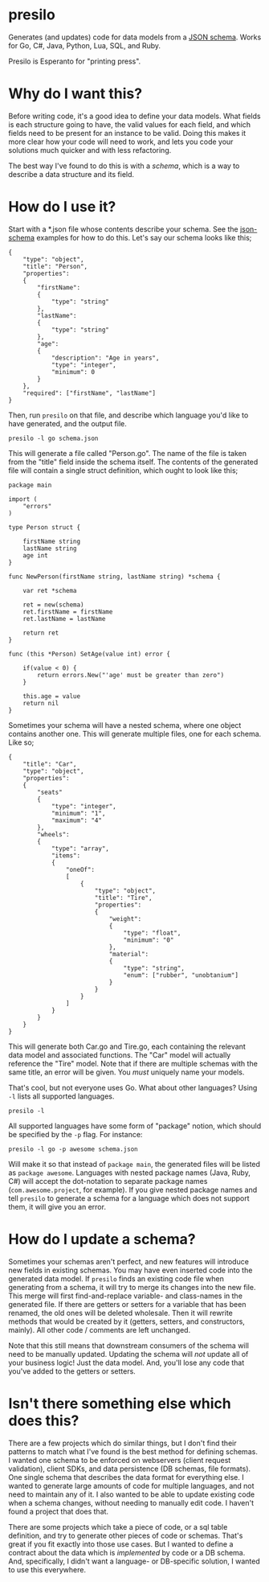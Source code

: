 presilo
====

Generates (and updates) code for data models from a [JSON schema](http://json-schema.org/). Works for Go, C#, Java, Python, Lua, SQL, and Ruby.

Presilo is Esperanto for "printing press".

Why do I want this?
====

Before writing code, it's a good idea to define your data models. What fields is each structure going to have, the valid values for each field, and which fields need to be present for an instance to be valid. Doing this makes it more clear how your code will need to work, and lets you code your solutions much quicker and with less refactoring.

The best way I've found to do this is with a _schema_, which is a way to describe a data structure and its field.

How do I use it?
====

Start with a \*.json file whose contents describe your schema. See the [json-schema](http://json-schema.org/examples.html) examples for how to do this. Let's say our schema looks like this;

    {
    	"type": "object",
    	"title": "Person",
    	"properties":
    	{
    		"firstName":
    		{
    			"type": "string"
    		},
    		"lastName":
    		{
    			"type": "string"
    		},
    		"age":
    		{
    			"description": "Age in years",
    			"type": "integer",
    			"minimum": 0
    		}
    	},
    	"required": ["firstName", "lastName"]
    }

Then, run `presilo` on that file, and describe which language you'd like to have generated, and the output file.

    presilo -l go schema.json

This will generate a file called "Person.go". The name of the file is taken from the "title" field inside the schema itself. The contents of the generated file will contain a single struct definition, which ought to look like this;

    package main

    import (
        "errors"
    )

    type Person struct {

        firstName string
        lastName string
        age int
    }

    func NewPerson(firstName string, lastName string) *schema {

        var ret *schema

        ret = new(schema)
        ret.firstName = firstName
        ret.lastName = lastName

        return ret
    }

    func (this *Person) SetAge(value int) error {

        if(value < 0) {
            return errors.New("'age' must be greater than zero")
        }

        this.age = value
        return nil
    }

Sometimes your schema will have a nested schema, where one object contains another one. This will generate multiple files, one for each schema. Like so;

    {
        "title": "Car",
        "type": "object",
        "properties":
        {
            "seats"
            {
                "type": "integer",
                "minimum": "1",
                "maximum": "4"
            },
            "wheels":
            {
                "type": "array",
                "items":
                {
                    "oneOf":
                    [
                        {
                            "type": "object",
                            "title": "Tire",
                            "properties":
                            {
                                "weight":
                                {
                                    "type": "float",
                                    "minimum": "0"
                                },
                                "material":
                                {
                                    "type": "string",
                                    "enum": ["rubber", "unobtanium"]
                                }
                            }
                        }
                    ]
                }
            }
        }
    }

This will generate both Car.go and Tire.go, each containing the relevant data model and associated functions. The "Car" model will actually reference the "Tire" model. Note that if there are multiple schemas with the same title, an error will be given. You _must_ uniquely name your models.

That's cool, but not everyone uses Go. What about other languages? Using `-l` lists all supported languages.

    presilo -l

All supported languages have some form of "package" notion, which should be specified by the `-p` flag. For instance:

    presilo -l go -p awesome schema.json

Will make it so that instead of `package main`, the generated files will be listed as `package awesome`. Languages with nested package names (Java, Ruby, C#) will accept the dot-notation to separate package names (`com.awesome.project`, for example). If you give nested package names and tell `presilo` to generate a schema for a language which does not support them, it will give you an error.

How do I update a schema?
====

Sometimes your schemas aren't perfect, and new features will introduce new fields in existing schemas. You may have even inserted code into the generated data model. If `presilo` finds an existing code file when generating from a schema, it will try to merge its changes into the new file. This merge will first find-and-replace variable- and class-names in the generated file. If there are getters or setters for a variable that has been renamed, the old ones will be deleted wholesale. Then it will rewrite methods that would be created by it (getters, setters, and constructors, mainly). All other code / comments are left unchanged.

Note that this still means that downstream consumers of the schema will need to be manually updated. Updating the schema will _not_ update all of your business logic! Just the data model. And, you'll lose any code that you've added to the getters or setters.

Isn't there something else which does this?
====

There are a few projects which do similar things, but I don't find their patterns to match what I've found is the best method for defining schemas. I wanted one schema to be enforced on webservers (client request validation), client SDKs, and data persistence (DB schemas, file formats). One single schema that describes the data format for everything else. I wanted to generate large amounts of code for multiple languages, and not need to maintain any of it. I also wanted to be able to update existing code when a schema changes, without needing to manually edit code. I haven't found a project that does that.

There are some projects which take a piece of code, or a sql table definition, and try to generate other pieces of code or schemas. That's great if you fit exactly into those use cases. But I wanted to define a contract about the data which is _implemented_ by code or a DB schema. And, specifically, I didn't want a language- or DB-specific solution, I wanted to use this everywhere.
